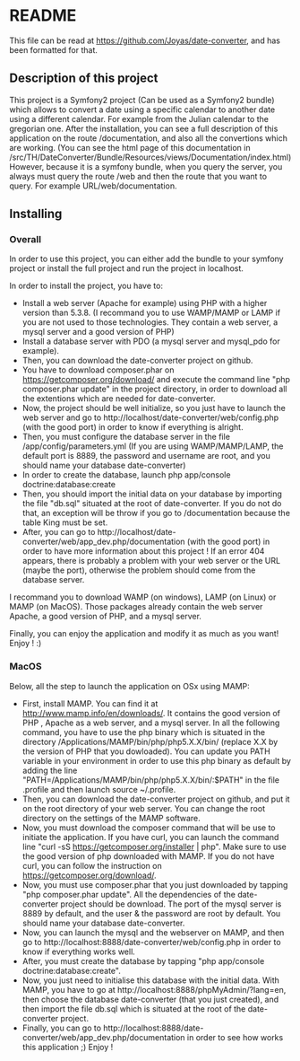 README
======

This file can be read at https://github.com/Joyas/date-converter, and has been 
formatted for that.

Description of this project
-----------------

This project is a Symfony2 project (Can be used as a Symfony2 bundle) which 
allows to convert a date using a specific calendar to another date using a 
different calendar. For example from the Julian calendar to the gregorian one. 
After the installation, you can see a full description of this application 
on the route /documentation, and also all the convertions which are working. 
(You can see the html page of this documentation in 
/src/TH/DateConverter/Bundle/Resources/views/Documentation/index.html)
However, because it is a symfony bundle, when you query the server, you always
must query the route /web and then the route that you want to query. For example
URL/web/documentation.

## Installing

### Overall

In order to use this project, you can either add the bundle to your symfony 
project or install the full project and run the project in localhost.

In order to install the project, you have to:

  * Install a web server (Apache for example) using PHP with a higher version 
than 5.3.8. (I recommand you to use WAMP/MAMP or LAMP if you are not used to 
those technologies. They contain a web server, a mysql server and a good version of PHP)
  * Install a database server with PDO (a mysql server and mysql_pdo for example).
  * Then, you can download the date-converter project on github.
  * You have to download composer.phar on https://getcomposer.org/download/ and 
execute the command line "php composer.phar update" in the project directory, in 
order to download all the extentions which are needed for date-converter.
  * Now, the project should be well initialize, so you just have to launch the web 
server and go to http://localhost/date-converter/web/config.php (with the good port) 
in order to know if everything is alright.
  * Then, you must configure the database server in the file /app/config/parameters.yml 
(If you are using WAMP/MAMP/LAMP, the default port is 8889, the password and 
username are root, and you should name your database date-converter)
  * In order to create the database, launch php app/console doctrine:database:create
  * Then, you should import the initial data on your database by importing the 
file "db.sql" situated at the root of date-converter. If you do not do that, an 
exception will be throw if you go to /documentation because the table King must be set.
  * After, you can go to http://localhost/date-converter/web/app_dev.php/documentation
 (with the good port) in order to have more information about this project ! If an error 
404 appears, there is probably a problem with your web server or the URL (maybe the port), 
otherwise the problem should come from the database server.

I recommand you to download WAMP (on windows), LAMP (on Linux) or MAMP (on MacOS). 
Those packages already contain the web server Apache, a good version of PHP, and
a mysql server.

Finally, you can enjoy the application and modify it as much as you want! Enjoy ! :)

### MacOS

Below, all the step to launch the application on OSx using MAMP: 

* First, install MAMP. You can find it at http://www.mamp.info/en/downloads/. It 
contains the good version of PHP , Apache as a web server, and a mysql server. In 
all the following command, you have to use the php binary which is situated in the 
directory /Applications/MAMP/bin/php/php5.X.X/bin/ (replace X.X by the version of 
PHP that you dowloaded). You can update you PATH variable in your environment in 
order to use this php binary as default by adding the line 
"PATH=/Applications/MAMP/bin/php/php5.X.X/bin/:$PATH" in the file .profile and then 
launch source ~/.profile.
* Then, you can download the date-converter project on github, and put it on the root 
directory of your web server. You can change the root directory on the settings of the 
MAMP software.
* Now, you must download the composer command that will be use to initiate the 
application. If you have curl, you can launch the command line 
"curl -sS https://getcomposer.org/installer | php". Make sure to use the good version 
of php downloaded with MAMP. If you do not have curl, you can follow the instruction 
on https://getcomposer.org/download/.
* Now, you must use composer.phar that you just downloaded by tapping 
"php composer.phar update". All the dependencies of the date-converter project should 
be download. The port of the mysql server is 8889 by default, and the user & the password 
are root by default. You should name your database date-converter.
* Now, you can launch the mysql and the webserver on MAMP, and then go to 
http://localhost:8888/date-converter/web/config.php in order to know if everything works well.
* After, you must create the database by tapping "php app/console doctrine:database:create". 
* Now, you just need to initialise this database with the initial data. With MAMP, you
have to go at http://localhost:8888/phpMyAdmin/?lang=en, then choose the database date-converter 
(that you just created), and then import the file db.sql which is situated at the root of 
the date-converter project.
* Finally, you can go to http://localhost:8888/date-converter/web/app_dev.php/documentation 
in order to see how works this application ;) Enjoy !
